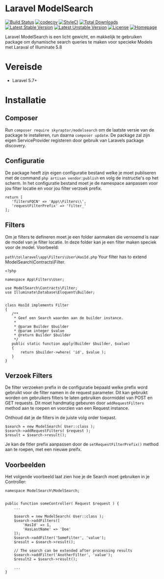 # Laravel ModelSearch
[![Build Status](https://travis-ci.org/bumbummen99/laravel-modelsearch.png?branch=master)](https://travis-ci.org/bumbummen99/laravel-modelsearch)
[![codecov](https://codecov.io/gh/bumbummen99/laravel-modelsearch/branch/master/graph/badge.svg)](https://codecov.io/gh/bumbummen99/laravel-modelsearch)
[![StyleCI](https://styleci.io/repos/159666547/shield?branch=master)](https://styleci.io/repos/159666547)
[![Total Downloads](https://poser.pugx.org/skyraptor/modelsearch/downloads.png)](https://packagist.org/packages/skyraptor/modelsearch)
[![Latest Stable Version](https://poser.pugx.org/skyraptor/modelsearch/v/stable)](https://packagist.org/packages/skyraptor/modelsearch)
[![Latest Unstable Version](https://poser.pugx.org/skyraptor/modelsearch/v/unstable)](https://packagist.org/packages/skyraptor/modelsearch)
[![License](https://poser.pugx.org/skyraptor/modelsearch/license)](https://packagist.org/packages/skyraptor/modelsearch)
[![Homepage](https://img.shields.io/badge/homepage-skyraptor.eu-informational.svg?style=flat&logo=appveyor)](https://skyraptor.eu)

 Laravel ModelSearch is een licht gewicht, en makkelijk te gebruiken package om dynamische search queries te maken voor specieke Models met Laraval of Illuminate 5.8

 # Vereisde
 - Laravel 5.7+

 # Installatie
 ## Composer

 Run ```composer require skyraptor/modelsearch``` om de laatste versie van de package te installeren, run daarna ```composer update```. De package zal zijn eigen ServiceProvider registeren door gebruik van Laravels package discovery.

## Configuratie

 De package heeft zijn eigen configuratie bestand welke je moet publiseren met de command  ```php artisan vendor:publish``` en volg de instructie's op het scherm. In het configuratie bestand moet je de namespace aanpassen voor jou filter locatie en voor jou filter verzoek prefix.



 ```
return [
    'filtersFQCN' => 'App\\Filters\\',
    'requestFilterPrefix' => 'filter_'
];
 ```

## Filters

 Om je filters te defineren moet je een folder aanmaken die vernoemd is naar de model van je filter locatie. In deze folder kan je een filter maken speciek voor de model.
 Voorbeeld:

 ```path\to\laravel\app\Filters\User\HasId.php```
 Your filter has to extend ModelSearch\Contracts\Filter.

 ```
 <?php

namespace App\Filters\User;

use ModelSearch\Contracts\Filter;
use Illuminate\Database\Eloquent\Builder;


class HasId implements Filter
{
    /**
     * Geef een Search waarden aan de builder instance.
     *
     * @param Builder $builder
     * @param integer $value
     * @return Builder $builder
     */
    public static function apply(Builder $builder, $value)
    {
        return $builder->where( 'id', $value );
    }
}
 ```


## Verzoek Filters
 De filter verzoeken prefix in de configuratie bepaald welke prefix word gebruikt voor de filter namen in de request parameter. Dit kan gebruikt worden om gebruikers filters te laten gebruiken doormiddel van POST en GET requests. Dit moet handmatig gebeuren door ```addRequestFilters``` method aan te roepen en voorzien van een Request instance.

 Onthoud dat je de filters in de juiste volg order toepast.
 ```
 $search = new ModelSearch( User::class );
 $search->addRequestFilters( $request );
 $result = $search->result();
 ```

Je kan de fitler prefix aanpassen door de ```setRequestFilterPrefix()``` method aan te roepen, met een nieuwe preifx.

## Voorbeelden

Het volgende voorbeeld laat zien hoe je de Search moet gebruiken in je Controller:

```
namespace ModelSearch\ModelSearch;


public function someController( Request $request ) {
    ...

    $search = new ModelSearch( User::class );
    $search->addFilters([
        'HasId' => 1,
        'HasLastName' => 'Doe'
    ]);
    $search->addFilter('SomeFilter', 'value');
    $result = $search->result();

    // The search can be extended after processing results
    $search->addFilter('AnotherFilter', 'value');
    $result2 = $search->result();

    ...
}
```
